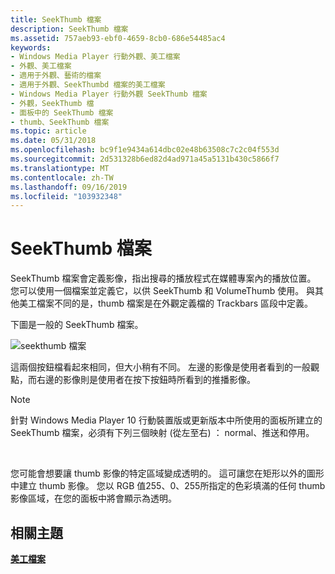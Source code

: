 ```yaml
---
title: SeekThumb 檔案
description: SeekThumb 檔案
ms.assetid: 757aeb93-ebf0-4659-8cb0-686e54485ac4
keywords:
- Windows Media Player 行動外觀、美工檔案
- 外觀、美工檔案
- 適用于外觀、藝術的檔案
- 適用于外觀、SeekThumbd 檔案的美工檔案
- Windows Media Player 行動外觀 SeekThumb 檔案
- 外觀，SeekThumb 檔
- 面板中的 SeekThumb 檔案
- thumb、SeekThumb 檔案
ms.topic: article
ms.date: 05/31/2018
ms.openlocfilehash: bc9f1e9434a614dbc02e48b63508c7c2c04f553d
ms.sourcegitcommit: 2d531328b6ed82d4ad971a45a5131b430c5866f7
ms.translationtype: MT
ms.contentlocale: zh-TW
ms.lasthandoff: 09/16/2019
ms.locfileid: "103932348"
---
```

# <a name="seekthumb-file"></a>SeekThumb 檔案

SeekThumb 檔案會定義影像，指出搜尋的播放程式在媒體專案內的播放位置。 您可以使用一個檔案並定義它，以供 SeekThumb 和 VolumeThumb 使用。 與其他美工檔案不同的是，thumb 檔案是在外觀定義檔的 Trackbars 區段中定義。

下圖是一般的 SeekThumb 檔案。

![seekthumb 檔案](images/cesdksee.gif)

這兩個按鈕檔看起來相同，但大小稍有不同。 左邊的影像是使用者看到的一般觀點，而右邊的影像則是使用者在按下按鈕時所看到的推播影像。

> [!Note]  
> 針對 Windows Media Player 10 行動裝置版或更新版本中所使用的面板所建立的 SeekThumb 檔案，必須有下列三個映射 (從左至右) ： normal、推送和停用。

 

您可能會想要讓 thumb 影像的特定區域變成透明的。 這可讓您在矩形以外的圖形中建立 thumb 影像。 您以 RGB 值255、0、255所指定的色彩填滿的任何 thumb 影像區域，在您的面板中將會顯示為透明。

## <a name="related-topics"></a>相關主題

<dl> <dt>

[**美工檔案**](art-files-mobile.md)
</dt> </dl>

 

 




